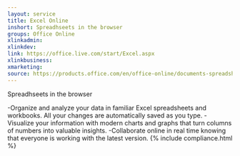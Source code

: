 ```yaml
---
layout: service
title: Excel Online
inshort: Spreadhseets in the browser
groups: Office Online
xlinkadmin: 
xlinkdev: 
link: https://office.live.com/start/Excel.aspx
xlinkbusiness: 
xmarketing: 
source: https://products.office.com/en/office-online/documents-spreadsheets-presentations-office-online
---
```

Spreadhseets in the browser

-Organize and analyze your data in familiar Excel spreadsheets and workbooks. All your changes are automatically saved as you type.
-Visualize your information with modern charts and graphs that turn columns of numbers into valuable insights. 
-Collaborate online in real time knowing that everyone is working with the latest version.
{% include compliance.html %}